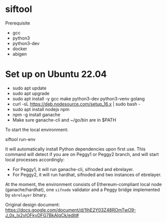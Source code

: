 # siftool

Prerequisite
- gcc
- python3
- python3-dev
- docker
- abigen

# Set up on Ubuntu 22.04
- sudo apt update
- sudo apt upgrade
- sudo apt install -y gcc make python3-dev python3-venv golang
- curl -sL https://deb.nodesource.com/setup_16.x | sudo bash -
- sudo apt install nodejs npm
- npm -g install ganache
- Make sure ganache-cli and ~/go/bin are in $PATH


To start the local environment:

siftool run-env

It will automatically install Python dependencies upon first use. This command will detect if you are on Peggy1 or
Peggy2 branch, and will start local processes accordingly:
- For Peggy1, it will run ganache-cli, sifnoded and ebrelayer.
- For Peggy2, it will run hardhat, sifnoded and two instances of ebrelayer.

At the moment, the environment consists of Ethereum-compliant local node (ganache/hardhat), one `sifnode` validator and
a Peggy bridge implemented by `ebrelayer` binary.


Original design document: https://docs.google.com/document/d/1IhE2Y03Z48ROmTwO9-J_0x_lx2vIOFkyDFG7BkAIqCk/edit#
